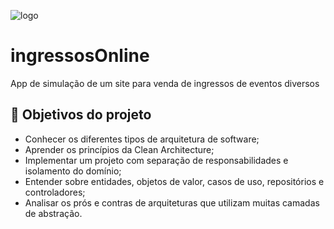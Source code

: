 
![logo](https://github.com/user-attachments/assets/2a7bf55b-5b46-4d7e-bcab-b8701cae9ebe)

# ingressosOnline

App de simulação de um site para venda de ingressos de eventos diversos

## 🔨 Objetivos do projeto

- Conhecer os diferentes tipos de arquitetura de software;
- Aprender os princípios da Clean Architecture;
- Implementar um projeto com separação de responsabilidades e isolamento do domínio;
- Entender sobre entidades, objetos de valor, casos de uso, repositórios e controladores;
- Analisar os prós e contras de arquiteturas que utilizam muitas camadas de abstração.


